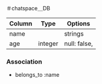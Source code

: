 ＃chatspace＿DB

|Column|Type|Options|
|------|----|-------|
|name||strings|null: false, |
|age|integer|null: false, |

### Association
- belongs_to :name